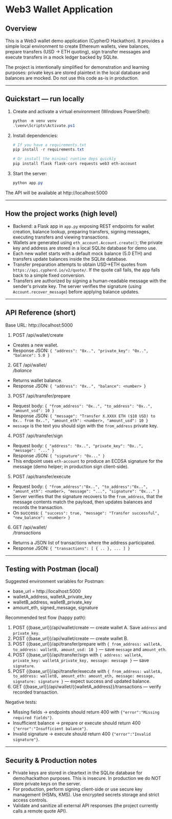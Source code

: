 # Web3 Wallet Application

## Overview

This is a Web3 wallet demo application (CypherD Hackathon). It provides a simple local environment to create Ethereum wallets, view balances, prepare transfers (USD → ETH quoting), sign transfer messages and execute transfers in a mock ledger backed by SQLite.

The project is intentionally simplified for demonstration and learning purposes: private keys are stored plaintext in the local database and balances are mocked. Do not use this code as-is in production.

---

## Quickstart — run locally

1. Create and activate a virtual environment (Windows PowerShell):

    ```powershell
    python -m venv venv
    .\venv\Scripts\Activate.ps1
    ```

2. Install dependencies:

    ```powershell
    # If you have a requirements.txt
    pip install -r requirements.txt

    # Or install the minimal runtime deps quickly
    pip install flask flask-cors requests web3 eth-account
    ```

3. Start the server:

    ```powershell
    python app.py
    ```

The API will be available at http://localhost:5000

---

## How the project works (high level)

- Backend: a Flask app in `app.py` exposing REST endpoints for wallet creation, balance lookup, preparing transfers, signing messages, executing transfers and viewing transactions.
- Wallets are generated using `eth_account.Account.create()`; the private key and address are stored in a local SQLite database for demo use.
- Each new wallet starts with a default mock balance (5.0 ETH) and transfers update balances inside the SQLite database.
- Transfer preparation attempts to obtain USD→ETH quotes from `https://api.cypherd.io/v2/quote/`. If the quote call fails, the app falls back to a simple fixed conversion.
- Transfers are authorized by signing a human-readable message with the sender's private key. The server verifies the signature (using `Account.recover_message`) before applying balance updates.

---

## API Reference (short)

Base URL: http://localhost:5000

1) POST /api/wallet/create
- Creates a new wallet.
- Response JSON: `{ "address": "0x..", "private_key": "0x..", "balance": 5.0 }`

2) GET /api/wallet/<address>/balance
- Returns wallet balance.
- Response JSON: `{ "address": "0x..", "balance": <number> }`

3) POST /api/transfer/prepare
- Request body: `{ "from_address": "0x..", "to_address": "0x..", "amount_usd": 10 }`
- Response JSON: `{ "message": "Transfer X.XXXX ETH ($10 USD) to 0x.. from 0x..", "amount_eth": <number>, "amount_usd": 10 }`
- `message` is the text you should sign with the `from_address` private key.

4) POST /api/transfer/sign
- Request body: `{ "address": "0x..", "private_key": "0x..", "message": "..." }`
- Response JSON: `{ "signature": "0x..." }`
- This endpoint uses `eth-account` to produce an ECDSA signature for the message (demo helper; in production sign client-side).

5) POST /api/transfer/execute
- Request body: `{ "from_address":"0x..", "to_address":"0x..", "amount_eth": <number>, "message": "...", "signature": "0x..." }`
- Server verifies that the signature recovers to the `from_address`, that the message contents match the payload, then updates balances and records the transaction.
- On success: `{ "success": true, "message": "Transfer successful", "new_balance": <number> }`

6) GET /api/wallet/<address>/transactions
- Returns a JSON list of transactions where the address participated.
- Response JSON: `{ "transactions": [ { .. }, ... ] }`

---

## Testing with Postman (local)


Suggested environment variables for Postman:
- base_url = http://localhost:5000
- walletA_address, walletA_private_key
- walletB_address, walletB_private_key
- amount_eth, signed_message, signature

Recommended test flow (happy path):
1. POST {{base_url}}/api/wallet/create — create wallet A. Save `address` and `private_key`.
2. POST {{base_url}}/api/wallet/create — create wallet B.
3. POST {{base_url}}/api/transfer/prepare with `{ from_address: walletA, to_address: walletB, amount_usd: 10 }` — save `message` and `amount_eth`.
4. POST {{base_url}}/api/transfer/sign with `{ address: walletA, private_key: walletA_private_key, message: message }` — save `signature`.
5. POST {{base_url}}/api/transfer/execute with `{ from_address: walletA, to_address: walletB, amount_eth: amount_eth, message: message, signature: signature }` — expect success and updated balance.
6. GET {{base_url}}/api/wallet/{{walletA_address}}/transactions — verify recorded transaction.

Negative tests:
- Missing fields → endpoints should return 400 with `{"error":"Missing required fields"}`.
- Insufficient balance → prepare or execute should return 400 `{"error":"Insufficient balance"}`.
- Invalid signature → execute should return 400 `{"error":"Invalid signature"}`.

---

## Security & Production notes

- Private keys are stored in cleartext in the SQLite database for demo/hackathon purposes. This is insecure. In production we do NOT store private keys on the server.
- For production, perform signing client-side or use secure key management (HSMs, KMS). Use encrypted secrets storage and strict access controls.
- Validate and sanitize all external API responses (the project currently calls a remote quote API).
